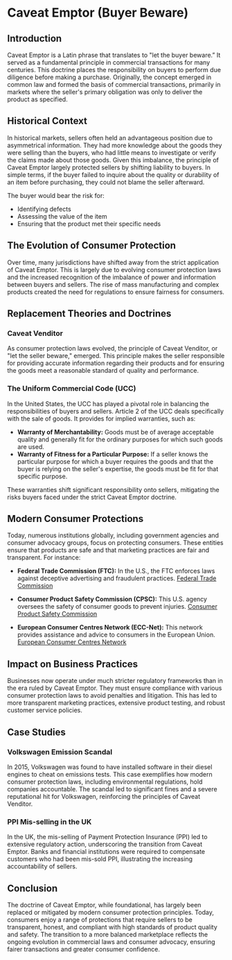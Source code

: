 # Caveat Emptor (Buyer Beware)

## Introduction 

Caveat Emptor is a Latin phrase that translates to "let the buyer beware.” It served as a fundamental principle in commercial transactions for many centuries. This doctrine places the responsibility on buyers to perform due diligence before making a purchase. Originally, the concept emerged in common law and formed the basis of commercial transactions, primarily in markets where the seller's primary obligation was only to deliver the product as specified.

## Historical Context

In historical markets, sellers often held an advantageous position due to asymmetrical information. They had more knowledge about the goods they were selling than the buyers, who had little means to investigate or verify the claims made about those goods. Given this imbalance, the principle of Caveat Emptor largely protected sellers by shifting liability to buyers. In simple terms, if the buyer failed to inquire about the quality or durability of an item before purchasing, they could not blame the seller afterward.

The buyer would bear the risk for:

- Identifying defects
- Assessing the value of the item
- Ensuring that the product met their specific needs

## The Evolution of Consumer Protection

Over time, many jurisdictions have shifted away from the strict application of Caveat Emptor. This is largely due to evolving consumer protection laws and the increased recognition of the imbalance of power and information between buyers and sellers. The rise of mass manufacturing and complex products created the need for regulations to ensure fairness for consumers.

## Replacement Theories and Doctrines

### Caveat Venditor

As consumer protection laws evolved, the principle of Caveat Venditor, or "let the seller beware," emerged. This principle makes the seller responsible for providing accurate information regarding their products and for ensuring the goods meet a reasonable standard of quality and performance.

### The Uniform Commercial Code (UCC)

In the United States, the UCC has played a pivotal role in balancing the responsibilities of buyers and sellers. Article 2 of the UCC deals specifically with the sale of goods. It provides for implied warranties, such as:

- **Warranty of Merchantability:** Goods must be of average acceptable quality and generally fit for the ordinary purposes for which such goods are used.
- **Warranty of Fitness for a Particular Purpose:** If a seller knows the particular purpose for which a buyer requires the goods and that the buyer is relying on the seller's expertise, the goods must be fit for that specific purpose.

These warranties shift significant responsibility onto sellers, mitigating the risks buyers faced under the strict Caveat Emptor doctrine.

## Modern Consumer Protections

Today, numerous institutions globally, including government agencies and consumer advocacy groups, focus on protecting consumers. These entities ensure that products are safe and that marketing practices are fair and transparent. For instance:

- **Federal Trade Commission (FTC):** In the U.S., the FTC enforces laws against deceptive advertising and fraudulent practices.
  [Federal Trade Commission](https://www.ftc.gov)

- **Consumer Product Safety Commission (CPSC):** This U.S. agency oversees the safety of consumer goods to prevent injuries.
  [Consumer Product Safety Commission](https://www.cpsc.gov)

- **European Consumer Centres Network (ECC-Net):** This network provides assistance and advice to consumers in the European Union.
  [European Consumer Centres Network](https://ec.europa.eu/consumers/consumers_safety/safety_products/consumer_sales_guarantees/ecc-net_en.htm)

## Impact on Business Practices

Businesses now operate under much stricter regulatory frameworks than in the era ruled by Caveat Emptor. They must ensure compliance with various consumer protection laws to avoid penalties and litigation. This has led to more transparent marketing practices, extensive product testing, and robust customer service policies.

## Case Studies

### Volkswagen Emission Scandal

In 2015, Volkswagen was found to have installed software in their diesel engines to cheat on emissions tests. This case exemplifies how modern consumer protection laws, including environmental regulations, hold companies accountable. The scandal led to significant fines and a severe reputational hit for Volkswagen, reinforcing the principles of Caveat Venditor.

### PPI Mis-selling in the UK

In the UK, the mis-selling of Payment Protection Insurance (PPI) led to extensive regulatory action, underscoring the transition from Caveat Emptor. Banks and financial institutions were required to compensate customers who had been mis-sold PPI, illustrating the increasing accountability of sellers.

## Conclusion

The doctrine of Caveat Emptor, while foundational, has largely been replaced or mitigated by modern consumer protection principles. Today, consumers enjoy a range of protections that require sellers to be transparent, honest, and compliant with high standards of product quality and safety. The transition to a more balanced marketplace reflects the ongoing evolution in commercial laws and consumer advocacy, ensuring fairer transactions and greater consumer confidence.